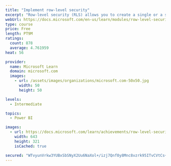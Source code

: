 ```yaml
---
title: "Implement row-level security"
excerpt: "Row-level security (RLS) allows you to create a single or a set of reports that targets data for a specific user. In this module, you will learn how to implement RLS by using either a static or dynamic method and how Microsoft Power BI simplifies testing RLS in Power BI Desktop and Power BI service."
webUrl: https://docs.microsoft.com/en-us/learn/modules/row-level-security-power-bi/
type: course
price: Free
length: PT9M
ratings:
  count: 878
  average: 4.761959
heat: 56

provider:
  name: Microsoft Learn
  domain: microsoft.com
  images:
    - url: /assets/images/organizations/microsoft.com-50x50.jpg
      width: 50
      height: 50

levels:
  - Intermediate

topics:
  - Power BI

images:
  - url: https://docs.microsoft.com/learn/achievements/row-level-security-power-bi-social.png
    width: 643
    height: 321
    isCached: true

secured: "WTvyunVrkw3YUBxSbSNyX2Uu6NaXol+/izj7Qnf0y8Mnc8vzrk95ITvCVtCs+3DvWMtq+lnd/36dalwkHgtr6TWT18bt5ZUOdf1ekriOfMk1x2s3BHD0VRieU83CE8Q63aWiTsOAnYHa3JqjOyBjrLXuww0Zyfq/y1w5c7y0eZLyqXqBzwFQBo/AqhYHZvX6VaaMAR6QMYvxNvqyR2kXjXXDm2Aj55E2buXQTyPfOVXzL9nH9TPWpZu6buTm8ZHMoHASR5ZisKPDYeGQQXCQkJX/do/3zhu+ov0xzTKbdzndGk9ApjM6RdxdoD0/UaHZ8ICF+Cxeeld+T8hABLKyxRnO3vB9o6PDVOd0dE61YjBReuQVEKZwFsbq69G1kQjuMhuhDvFOeoCmw+/W/+BQdWMjEb9cSCth0k+JreeAvDc=;1wVBvUkaDNXALZORrFIKGA=="
---
```


